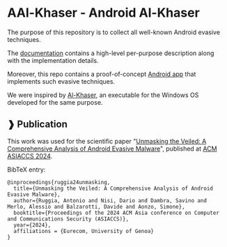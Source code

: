 # AAl-Khaser - Android Al-Khaser

The purpose of this repository is to collect all well-known Android evasive techniques. 

The [documentation](./Documentation/evasive.pdf) contains a high-level per-purpose description along with the implementation details.

Moreover, this repo contains a proof-of-concept [Android app](./AntiAnalysisProofSample) that implements such evasive techniques.

We were inspired by [Al-Khaser](https://github.com/LordNoteworthy/al-khaser), an executable for the Windows OS developed for the same purpose.



## ❱ Publication

This work was used for the scientific paper "[Unmasking the Veiled: A Comprehensive Analysis of Android Evasive Malware](https://www.s3.eurecom.fr/docs/asiaccs24_ruggia.pdf)", published at [ACM ASIACCS 2024](https://asiaccs2024.sutd.edu.sg/). 


BibTeX entry:
```
@inproceedings{ruggia24unmasking,
  title={Unmasking the Veiled: A Comprehensive Analysis of Android Evasive Malware},
  author={Ruggia, Antonio and Nisi, Dario and Dambra, Savino and Merlo, Alessio and Balzarotti, Davide and Aonzo, Simone},
  booktitle={Proceedings of the 2024 ACM Asia conference on Computer and Communications Security (ASIACCS)},
  year={2024},
  affiliations = {Eurecom, University of Genoa}
}
```


 


